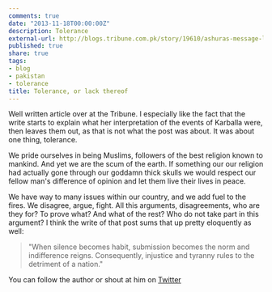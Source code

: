 ```yaml
---
comments: true
date: "2013-11-18T00:00:00Z"
description: Tolerance
external-url: http://blogs.tribune.com.pk/story/19610/ashuras-message-looking-away-being-indifferent-is-not-an-option/
published: true
share: true
tags:
- blog
- pakistan
- tolerance
title: Tolerance, or lack thereof
---
```


Well written article over at the Tribune. I especially like the fact that the write starts to explain what her interpretation of the events of Karballa were, then leaves them out, as that is not what the post was about. It was about one thing, tolerance.

We pride ourselves in being Muslims, followers of the best religion known to mankind. And yet we are the scum of the earth. If something our our religion had actually gone through our goddamn thick skulls we would respect our fellow man's difference of opinion and let them live their lives in peace.

We have way to many issues within our country, and we add fuel to the fires. We disagree, argue, fight. All this arguments, disagreements, who are they for? To prove what? And what of the rest? Who do not take part in this argument? I think the write of that post sums that up pretty eloquently as well:

> "When silence becomes habit, submission becomes the norm and indifference reigns. Consequently, injustice and tyranny rules to the detriment of a nation."

You can follow the author or shout at him on [Twitter](https://twitter.com/abijango)